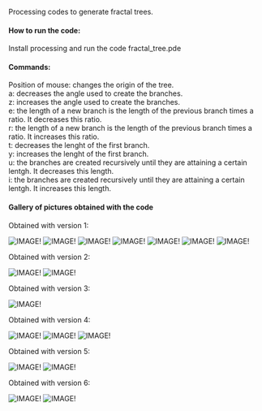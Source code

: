 Processing codes to generate fractal trees.  

#### How to run the code:  
Install processing and run the code fractal_tree.pde

#### Commands:  
Position of mouse: changes the origin of the tree.  
a: decreases the angle used to create the branches.  
z: increases the angle used to create the branches.  
e: the length of a new branch is the length of the previous branch times a ratio. It decreases this ratio.  
r: the length of a new branch is the length of the previous branch times a ratio. It increases this ratio.  
t: decreases the lenght of the first branch.  
y: increases the lenght of the first branch.  
u: the branches are created recursively until they are attaining a certain lentgh. It decreases this length.  
i: the branches are created recursively until they are attaining a certain lentgh. It increases this length.  


#### Gallery of pictures obtained with the code  

Obtained with version 1:  

![IMAGE!](pictures/v1image1.png)
![IMAGE!](pictures/v1image2.png)
![IMAGE!](pictures/v1image3.png)
![IMAGE!](pictures/v1image4.png)
![IMAGE!](pictures/v1image5.png)
![IMAGE!](pictures/v1image6.png)
![IMAGE!](pictures/v1image7.png)

Obtained with version 2:  

![IMAGE!](pictures/v2image1.png)
![IMAGE!](pictures/v2image2.png)

Obtained with version 3:  

![IMAGE!](pictures/v3image1.png)

Obtained with version 4:  

![IMAGE!](pictures/v4image1.png)
![IMAGE!](pictures/v4image2.png)
![IMAGE!](pictures/v4image3.png)

Obtained with version 5:  

![IMAGE!](pictures/v5image1.png)
![IMAGE!](pictures/v5image2.png)

Obtained with version 6:  

![IMAGE!](pictures/v6image1.png)
![IMAGE!](pictures/v6image2.png)


